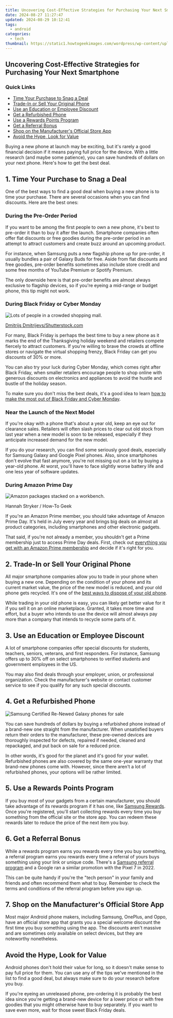 ```yaml
---
title: Uncovering Cost-Effective Strategies for Purchasing Your Next Smartphone
date: 2024-08-27 11:27:47
updated: 2024-08-29 10:12:41
tags:
  - android
categories:
  - tech
thumbnail: https://static1.howtogeekimages.com/wordpress/wp-content/uploads/2023/09/amdroid-samsung-galaxy-recents.jpg
---
```


## Uncovering Cost-Effective Strategies for Purchasing Your Next Smartphone

### Quick Links

* [Time Your Purchase to Snag a Deal](https://unlock-android.techidaily.com/forgot-pattern-lock-heres-how-you-can-unlock-honor-play-7t-pattern-lock-screen-by-drfone-android/)
* [Trade-In or Sell Your Original Phone](https://facebook-record-videos.techidaily.com/new-in-2024-a-simple-path-to-enhanced-youtube-sign-ups-create-animated-subscription-bar-using-filmora/)
* [Use an Education or Employee Discount](https://instagram-video-recordings.techidaily.com/updated-professional-insights-concealed-strategies-for-instagram-success-for-2024/)
* [Get a Refurbished Phone](https://facebook-video-footage.techidaily.com/updated-in-2024-discover-youtubes-frame-advantage-five-free-tools/)
* [Use a Rewards Points Program](https://review-topics.techidaily.com/in-2024-how-to-change-xiaomi-redmi-note-13-proplus-5g-location-on-skout-drfone-by-drfone-virtual-android/)
* [Get a Referral Bonus](https://extra-resources.techidaily.com/step-by-step-instructions-for-crafting-and-installing-whatsapp-alerts/)
* [Shop on the Manufacturer's Official Store App](https://review-topics.techidaily.com/how-to-change-your-honor-v-purse-location-on-twitter-drfone-by-drfone-virtual-android/)
* [Avoid the Hype, Look for Value](https://vimeo-videos.techidaily.com/new-essential-tips-for-extracting-vimeo-content-as-high-quality-mp4s/)

 Buying a new phone at launch may be exciting, but it's rarely a good financial decision if it means paying full price for the device. With a little research (and maybe some patience), you can save hundreds of dollars on your next phone. Here's how to get the best deal.

##  1\. Time Your Purchase to Snag a Deal

 One of the best ways to find a good deal when buying a new phone is to time your purchase. There are several occasions when you can find discounts. Here are the best ones:

###  During the Pre-Order Period

 If you want to be among the first people to own a new phone, it's best to pre-order it than to buy it after the launch. Smartphone companies often offer flat discounts or free goodies during the pre-order period in an attempt to attract customers and create buzz around an upcoming product.

 For instance, when Samsung puts a new flagship phone up for pre-order, it usually bundles a pair of Galaxy Buds for free. Aside from flat discounts and free goodies, pre-order benefits sometimes also include store credit and some free months of YouTube Premium or Spotify Premium.

 The only downside here is that pre-order benefits are almost always exclusive to flagship devices, so if you're eyeing a mid-range or budget phone, this tip might not work.

###  During Black Friday or Cyber Monday

![Lots of people in a crowded shopping mall.](https://static1.howtogeekimages.com/wordpress/wp-content/uploads/2024/01/shutterstock_21143044.jpg) 

[Dmitrijs Dmitrijevs/Shutterstock.com](https://www.shutterstock.com/image-photo/crowd-mall-21143044)

 For many, Black Friday is perhaps the best time to buy a new phone as it marks the end of the Thanksgiving holiday weekend and retailers compete fiercely to attract customers. If you're willing to brave the crowds at offline stores or navigate the virtual shopping frenzy, Black Friday can get you discounts of 30% or more.

 You can also try your luck during Cyber Monday, which comes right after Black Friday, when smaller retailers encourage people to shop online with generous discounts on electronics and appliances to avoid the hustle and bustle of the holiday season.

 To make sure you don't miss the best deals, it's a good idea to learn [how to make the most out of Black Friday and Cyber Monday](https://on-screen-recording.techidaily.com/new-2024-approved-how-to-capture-computer-screens-and-webcam-video-simultaneously-on-windows10/).

###  Near the Launch of the Next Model

 If you're okay with a phone that's about a year old, keep an eye out for clearance sales. Retailers will often slash prices to clear out old stock from last year when a new model is soon to be released, especially if they anticipate increased demand for the new model.

 If you do your research, you can find some seriously good deals, especially for Samsung Galaxy and Google Pixel phones. Also, since smartphones don't evolve that fast anymore, you're not missing out on a lot by buying a year-old phone. At worst, you'll have to face slightly worse battery life and one less year of software updates.

###  During Amazon Prime Day

![Amazon packages stacked on a workbench.](https://static1.howtogeekimages.com/wordpress/wp-content/uploads/2023/07/53008719105_b9193d1342_o.jpg) 

Hannah Stryker / How-To Geek

 If you're an Amazon Prime member, you should take advantage of Amazon Prime Day. It's held in July every year and brings big deals on almost all product categories, including smartphones and other electronic gadgets.

 That said, if you're not already a member, you shouldn't get a Prime membership just to access Prime Day deals. First, check out [everything you get with an Amazon Prime membership](https://tech-recovery.techidaily.com/deactivating-your-androids-facebook-feature-easy-instructions-inside/) and decide if it's right for you.

##  2\. Trade-In or Sell Your Original Phone

 All major smartphone companies allow you to trade in your phone when buying a new one. Depending on the condition of your phone and its current market value, the price of the new model is reduced, and your old phone gets recycled. It's one of the [best ways to dispose of your old phone](https://on-screen-recording.techidaily.com/2024-approved-strategies-for-replaying-group-conversations/).

 While trading in your old phone is easy, you can likely get better value for it if you sell it on an online marketplace. Granted, it takes more time and effort, but a buyer who intends to use the device will almost always pay more than a company that intends to recycle some parts of it.

##  3\. Use an Education or Employee Discount

 A lot of smartphone companies offer special discounts for students, teachers, seniors, veterans, and first responders. For instance, Samsung offers up to 30% off on select smartphones to verified students and government employees in the US.

 You may also find deals through your employer, union, or professional organization. Check the manufacturer's website or contact customer service to see if you qualify for any such special discounts.

##  4\. Get a Refurbished Phone

![Samsung Certified Re-Newed Galaxy phones for sale](https://static1.howtogeekimages.com/wordpress/wp-content/uploads/2024/01/samsung-certified-re-newed-galaxy-phones-for-sale.JPG) 

 You can save hundreds of dollars by buying a refurbished phone instead of a brand-new one straight from the manufacturer. When unsatisfied buyers return their orders to the manufacturer, these pre-owned devices are thoroughly inspected for defects, repaired if needed, cleaned and repackaged, and put back on sale for a reduced price.

 In other words, it's good for the planet and it's good for your wallet. Refurbished phones are also covered by the same one-year warranty that brand-new phones come with. However, since there aren't a lot of refurbished phones, your options will be rather limited.

##  5\. Use a Rewards Points Program

 If you buy most of your gadgets from a certain manufacturer, you should take advantage of its rewards program if it has one, like [Samsung Rewards](https://shop-links.co/link/?exclusive=1&publisher_slug=itechdaily19598&url=https%3A%2F%2Fwww.samsung.com%2Fus%2Frewards%2F). Once you're registered, you'll start collecting rewards every time you buy something from the official site or the store app. You can redeem these rewards later to reduce the price of the next item you buy.

##  6\. Get a Referral Bonus

 While a rewards program earns you rewards every time you buy something, a referral program earns you rewards every time a referral of yours buys something using your link or unique code. There's a [Samsung referral program](https://shop-links.co/link/?exclusive=1&publisher_slug=itechdaily19598&url=https%3A%2F%2Fwww.samsung.com%2Fus%2Freferral%2F) and a Google ran a similar promotion with the Pixel 7 in 2022.

 This can be quite handy if you're the "tech person" in your family and friends and often recommend them what to buy. Remember to check the terms and conditions of the referral program before you sign up.

##  7\. Shop on the Manufacturer's Official Store App

 Most major Android phone makers, including Samsung, OnePlus, and Oppo, have an official store app that grants you a special welcome discount the first time you buy something using the app. The discounts aren't massive and are sometimes only available on select devices, but they are noteworthy nonetheless.

##  Avoid the Hype, Look for Value

 Android phones don't hold their value for long, so it doesn't make sense to pay full price for them. You can use any of the tips we've mentioned in the list to find a good deal, but always make sure to do your research before you buy.

 If you're eyeing an unreleased phone, pre-ordering it is probably the best idea since you're getting a brand-new device for a lower price or with free goodies that you might otherwise have to buy separately. If you want to save even more, wait for those sweet Black Friday deals.

<ins class="adsbygoogle"
     style="display:block"
     data-ad-format="autorelaxed"
     data-ad-client="ca-pub-7571918770474297"
     data-ad-slot="1223367746"></ins>



<ins class="adsbygoogle"
     style="display:block"
     data-ad-client="ca-pub-7571918770474297"
     data-ad-slot="8358498916"
     data-ad-format="auto"
     data-full-width-responsive="true"></ins>
